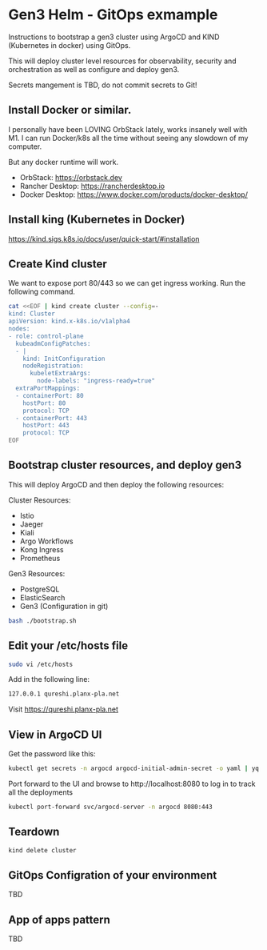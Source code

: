 # Gen3 Helm - GitOps exmample

Instructions to bootstrap a gen3 cluster using ArgoCD and KIND (Kubernetes in docker) using GitOps. 

This will deploy cluster level resources for observability, security and orchestration as well as configure and deploy gen3. 

Secrets mangement is TBD, do not commit secrets to Git! 

## Install Docker or similar. 

I personally have been LOVING OrbStack lately, works insanely well with M1. I can run Docker/k8s all the time without seeing any slowdown of my computer.

But any docker runtime will work. 

- OrbStack: https://orbstack.dev 
- Rancher Desktop: https://rancherdesktop.io
- Docker Desktop: https://www.docker.com/products/docker-desktop/


## Install king (Kubernetes in Docker)

https://kind.sigs.k8s.io/docs/user/quick-start/#installation

## Create Kind cluster

We want to expose port 80/443 so we can get ingress working. Run the following command.

```bash
cat <<EOF | kind create cluster --config=-
kind: Cluster
apiVersion: kind.x-k8s.io/v1alpha4
nodes:
- role: control-plane
  kubeadmConfigPatches:
  - |
    kind: InitConfiguration
    nodeRegistration:
      kubeletExtraArgs:
        node-labels: "ingress-ready=true"
  extraPortMappings:
  - containerPort: 80
    hostPort: 80
    protocol: TCP
  - containerPort: 443
    hostPort: 443
    protocol: TCP
EOF
```

## Bootstrap cluster resources, and deploy gen3 

This will deploy ArgoCD and then deploy the following resources: 

Cluster Resources:
- Istio
- Jaeger
- Kiali
- Argo Workflows
- Kong Ingress
- Prometheus

Gen3 Resources:
- PostgreSQL
- ElasticSearch
- Gen3 (Configuration in git)

```bash
bash ./bootstrap.sh
```

## Edit your /etc/hosts file

```bash
sudo vi /etc/hosts
```

Add in the following line: 

```bash
127.0.0.1 qureshi.planx-pla.net
```

Visit https://qureshi.planx-pla.net 

## View in ArgoCD UI

Get the password like this: 

```bash
kubectl get secrets -n argocd argocd-initial-admin-secret -o yaml | yq -r .data.password | base64 -d | xargs echo
```

Port forward to the UI and browse to http://localhost:8080 to log in to track all the deployments

```bash
kubectl port-forward svc/argocd-server -n argocd 8080:443
```

## Teardown

```bash
kind delete cluster
```

## GitOps Configration of your environment

TBD

## App of apps pattern

TBD